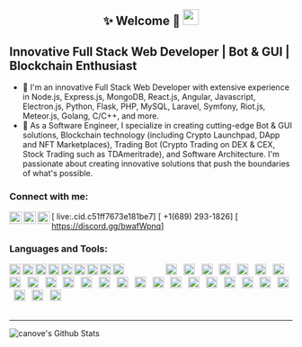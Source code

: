 <h2 align="center" font-weight="bold">
✨ Welcome 🌟 <img src="https://media.giphy.com/media/hvRJCLFzcasrR4ia7z/giphy.gif" width="28">
</h2>

## Innovative Full Stack Web Developer | Bot & GUI | Blockchain Enthusiast 
 
- 🔭 I'm an innovative Full Stack Web Developer with extensive experience in Node.js, Express.js, MongoDB, React.js, Angular, Javascript, Electron.js, Python, Flask, PHP, MySQL, Laravel, Symfony, Riot.js, Meteor.js, Golang, C/C++, and more. 
- 🌱 As a Software Engineer, I specialize in creating cutting-edge Bot & GUI solutions, Blockchain technology (including Crypto Launchpad, DApp and NFT Marketplaces), Trading Bot (Crypto Trading on DEX & CEX, Stock Trading such as TDAmeritrade), and Software Architecture. I'm passionate about creating innovative solutions that push the boundaries of what's possible.

### Connect with me:

[<img align="left" alt="social-media-profile | Skype" width="22px" src="https://cdn.jsdelivr.net/npm/simple-icons@v3/icons/skype.svg" /> live:.cid.c51ff7673e181be7]
[<img align="left" alt="social-media-profile | Telegram" width="22px" src="https://cdn.jsdelivr.net/npm/simple-icons@3.13.0/icons/telegram.svg" /> +1(689) 293-1826]
[<img align="left" alt="social-media-profile | Discord" width="22px" src="https://cdn.jsdelivr.net/npm/simple-icons@3.13.0/icons/discord.svg" /> https://discord.gg/bwafWpnq]
<br />

### Languages and Tools:

<img align="left" height='20' src="https://img.shields.io/badge/JavaScript-323330?style=for-the-badge&logo=javascript&logoColor=F7DF1E" />
&nbsp;
<img align="left" height='20' src="https://img.shields.io/badge/TypeScript-007ACC?style=for-the-badge&logo=typescript&logoColor=white" />
&nbsp;
<img align="left" height='20' src="https://img.shields.io/badge/PHP-777BB4?style=for-the-badge&logo=php&logoColor=white" />
&nbsp;
<img align="left" height='20' src="https://img.shields.io/badge/Python-FFD43B?style=for-the-badge&logo=python&logoColor=blue" />
&nbsp;
<img align="left" height='20' src="https://img.shields.io/badge/C-00599C?style=for-the-badge&logo=c&logoColor=white" />
&nbsp;
<img align="left" height='20' src="https://img.shields.io/badge/C%23-239120?style=for-the-badge&logo=c-sharp&logoColor=white" />
&nbsp;
<img align="left" height='20' src="https://img.shields.io/badge/C%2B%2B-00599C?style=for-the-badge&logo=c%2B%2B&logoColor=white" />
&nbsp;
<img align="left" height='20' src="https://img.shields.io/badge/Go-00ADD8?style=for-the-badge&logo=go&logoColor=white" />
&nbsp;
<img align="left" height='20' src="https://img.shields.io/badge/Rust-black?style=for-the-badge&logo=rust&logoColor=#E57324" />
&nbsp;

<img src="https://img.shields.io/badge/Solidity-282C34?logo=Solidity&logoColor=ddd" alt="Solidity logo" title="Solidity" height="20" />
&nbsp;
<img src="https://img.shields.io/badge/Web3-282C34?logo=web3&logoColor=ddd" alt="Web3 logo" title="Web3" height="20" />
&nbsp;
<img src="https://img.shields.io/badge/HTML5-282C34?logo=html5&logoColor=E34F26" alt="HTML5 logo" title="HTML5" height="20" />
&nbsp;
<img src="https://img.shields.io/badge/CSS3-282C34?logo=css3&logoColor=1572B6" alt="CSS3 logo" title="CSS3" height="20" />
&nbsp;
<img src="https://img.shields.io/badge/Sass-282C34?logo=Sass&logoColor=F5517F" alt="Sass logo" title="Sass" height="20" />
&nbsp;
<img src="https://img.shields.io/badge/Tailwindcss-282C34?logo=Tailwindcss&logoColor=F5517F" alt="Tailwindcss logo" title="TailwindCSS" height="20" />
&nbsp;
<img src="https://img.shields.io/badge/JavaScript-282C34?logo=javascript&logoColor=F7DF1E" alt="JavaScript logo" title="JavaScript" height="20" /></span>
&nbsp;
<img src="https://img.shields.io/badge/TypeScript-282C34?logo=typescript&logoColor=3178C6" alt="TypeScript logo" title="TypeScript" height="20" />
&nbsp;
<img src="https://img.shields.io/badge/React-282C34?logo=React&logoColor=61DBFB" alt="React logo" title="React" height="20" />
&nbsp;
<img src="https://img.shields.io/badge/Redux-282C34?logo=redux&logoColor=61DBFB" alt="Redux logo" title="Redux" height="20" />
&nbsp;
<img src="https://img.shields.io/badge/Next.js-282C34?logo=Next.js&logoColor=41B883" alt="Next.js logo" title="Next.js" height="20" />
&nbsp;
<img src="https://img.shields.io/badge/Angular-282C34?logo=Angular&logoColor=111111" alt="Angular logo" title="Angular" height="20" />
&nbsp;
<img src="https://img.shields.io/badge/Vue.js-282C34?logo=Vue.js&logoColor=41B883" alt="Vue.js logo" title="Vue.js" height="20" />
&nbsp;
<img src="https://img.shields.io/badge/Nuxt.js-282C34?logo=Nuxt.js&logoColor=41B883" alt="Nuxt.js logo" title="Nuxt.js" height="20" />
&nbsp;
<img src="https://img.shields.io/badge/Node.js-282C34?logo=Node.js&logoColor=41B883" alt="Node.js logo" title="Node.js" height="20" />
&nbsp;
<img src="https://img.shields.io/badge/Express-282C34?logo=Express&logoColor=41B883" alt="Express logo" title="Express" height="20" />
&nbsp;
<img src="https://img.shields.io/badge/Mongodb-282C34?logo=Mongodb&logoColor=41B883" alt="Mongodb logo" title="Mongodb" height="20" />
&nbsp;
<img src="https://img.shields.io/badge/Django-282C34?logo=Django&logoColor=41B883" alt="Django logo" title="Django" height="20" />
&nbsp;
<img src="https://img.shields.io/badge/Postgresql-282C34?logo=Postgresql&logoColor=41B883" alt="Postgresql logo" title="Postgresql" height="20" />
&nbsp;
<img src="https://img.shields.io/badge/Mysql-282C34?logo=Mysql&logoColor=F7DF1E" alt="Mysql logo" title="Mysql" height="20" />
&nbsp;
<img src="https://img.shields.io/badge/PHP-282C34?logo=PHP&logoColor=41B883" alt="PHP logo" title="PHP" height="20" />
&nbsp;
<img src="https://img.shields.io/badge/Laravel-282C34?logo=Laravel&logoColor=F05032" alt="Laravel logo" title="git" height="20" />
&nbsp;
<img src="https://img.shields.io/badge/git-282C34?logo=git&logoColor=F05032" alt="git logo" title="git" height="20" />
&nbsp;
<img src="https://img.shields.io/badge/VS%20Code-282C34?logo=visual-studio-code&logoColor=007ACC" alt="Visual Studio Code logo" title="Visual Studio Code" height="20" />
&nbsp;
<img src="https://img.shields.io/badge/docker-282C34?logo=Docker&logoColor=007ACC" alt="Docker logo" title="Docker" height="20" />
&nbsp;
<img src="https://img.shields.io/badge/firebase-282C34?logo=firebase&logoColor=FFCB2B" alt="firebase logo" title="firebase" height="20" />
&nbsp;

<br />
<br />

---

<img align="left" alt="canove's Github Stats" src="https://github-readme-stats.vercel.app/api?username=eliben&show_icons=true&hide_border=true&theme=dark&hide_title=true" />

